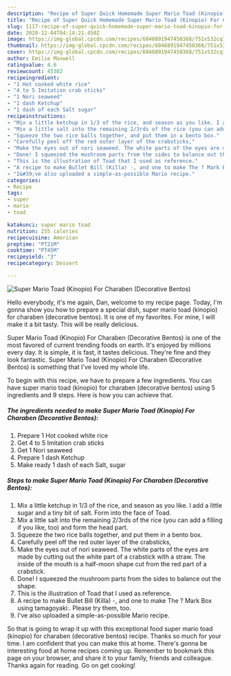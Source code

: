 ```yaml
---
description: "Recipe of Super Quick Homemade Super Mario Toad (Kinopio) For Charaben (Decorative Bentos)"
title: "Recipe of Super Quick Homemade Super Mario Toad (Kinopio) For Charaben (Decorative Bentos)"
slug: 1117-recipe-of-super-quick-homemade-super-mario-toad-kinopio-for-charaben-decorative-bentos
date: 2020-12-04T04:14:21.450Z
image: https://img-global.cpcdn.com/recipes/6048891947450368/751x532cq70/super-mario-toad-kinopio-for-charaben-decorative-bentos-recipe-main-photo.jpg
thumbnail: https://img-global.cpcdn.com/recipes/6048891947450368/751x532cq70/super-mario-toad-kinopio-for-charaben-decorative-bentos-recipe-main-photo.jpg
cover: https://img-global.cpcdn.com/recipes/6048891947450368/751x532cq70/super-mario-toad-kinopio-for-charaben-decorative-bentos-recipe-main-photo.jpg
author: Emilie Maxwell
ratingvalue: 4.6
reviewcount: 45302
recipeingredient:
- "1 Hot cooked white rice"
- "4 to 5 Imitation crab sticks"
- "1 Nori seaweed"
- "1 dash Ketchup"
- "1 dash of each Salt sugar"
recipeinstructions:
- "Mix a little ketchup in 1/3 of the rice, and season as you like. I add a little sugar and a tiny bit of salt. Form into the face of Toad."
- "Mix a little salt into the remaining 2/3rds of the rice (you can add a filling if you like, too) and form the head part."
- "Squeeze the two rice balls together, and put them in a bento box."
- "Carefully peel off the red outer layer of the crabsticks,"
- "Make the eyes out of nori seaweed. The white parts of the eyes are made by cutting out the white part of a crabstick with a straw.  The inside of the mouth is a half-moon shape cut from the red part of a crabstick."
- "Done! I squeezed the mushroom parts from the sides to balance out the shape."
- "This is the illustration of Toad that I used as reference."
- "A recipe to make Bullet Bill (Killa) -, and one to make The ? Mark Box using tamagoyaki:. Please try them, too."
- "I&#39;ve also uploaded a simple-as-possible Mario recipe."
categories:
- Recipe
tags:
- super
- mario
- toad

katakunci: super mario toad 
nutrition: 255 calories
recipecuisine: American
preptime: "PT21M"
cooktime: "PT45M"
recipeyield: "3"
recipecategory: Dessert

---
```



![Super Mario Toad (Kinopio) For Charaben (Decorative Bentos)](https://img-global.cpcdn.com/recipes/6048891947450368/751x532cq70/super-mario-toad-kinopio-for-charaben-decorative-bentos-recipe-main-photo.jpg)

Hello everybody, it's me again, Dan, welcome to my recipe page. Today, I'm gonna show you how to prepare a special dish, super mario toad (kinopio) for charaben (decorative bentos). It is one of my favorites. For mine, I will make it a bit tasty. This will be really delicious.

Super Mario Toad (Kinopio) For Charaben (Decorative Bentos) is one of the most favored of current trending foods on earth. It's enjoyed by millions every day. It is simple, it is fast, it tastes delicious. They're fine and they look fantastic. Super Mario Toad (Kinopio) For Charaben (Decorative Bentos) is something that I've loved my whole life.




To begin with this recipe, we have to prepare a few ingredients. You can have super mario toad (kinopio) for charaben (decorative bentos) using 5 ingredients and 9 steps. Here is how you can achieve that.

<!--inarticleads1-->

##### The ingredients needed to make Super Mario Toad (Kinopio) For Charaben (Decorative Bentos):

1. Prepare 1 Hot cooked white rice
1. Get 4 to 5 Imitation crab sticks
1. Get 1 Nori seaweed
1. Prepare 1 dash Ketchup
1. Make ready 1 dash of each Salt, sugar




<!--inarticleads2-->

##### Steps to make Super Mario Toad (Kinopio) For Charaben (Decorative Bentos):

1. Mix a little ketchup in 1/3 of the rice, and season as you like. I add a little sugar and a tiny bit of salt. Form into the face of Toad.
1. Mix a little salt into the remaining 2/3rds of the rice (you can add a filling if you like, too) and form the head part.
1. Squeeze the two rice balls together, and put them in a bento box.
1. Carefully peel off the red outer layer of the crabsticks,
1. Make the eyes out of nori seaweed. The white parts of the eyes are made by cutting out the white part of a crabstick with a straw.  The inside of the mouth is a half-moon shape cut from the red part of a crabstick.
1. Done! I squeezed the mushroom parts from the sides to balance out the shape.
1. This is the illustration of Toad that I used as reference.
1. A recipe to make Bullet Bill (Killa) -, and one to make The ? Mark Box using tamagoyaki:. Please try them, too.
1. I&#39;ve also uploaded a simple-as-possible Mario recipe.




So that is going to wrap it up with this exceptional food super mario toad (kinopio) for charaben (decorative bentos) recipe. Thanks so much for your time. I am confident that you can make this at home. There's gonna be interesting food at home recipes coming up. Remember to bookmark this page on your browser, and share it to your family, friends and colleague. Thanks again for reading. Go on get cooking!
